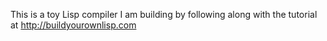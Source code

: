 This is a toy Lisp compiler I am building by following along with the tutorial at http://buildyourownlisp.com

